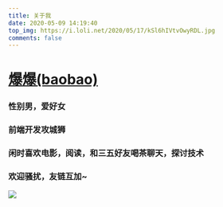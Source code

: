 ```yaml
---
title: 关于我
date: 2020-05-09 14:19:40
top_img: https://i.loli.net/2020/05/17/kSl6hIVtvOwyRDL.jpg
comments: false
---
```

# [爆爆(baobao)](https://renwangyu.com)
### 性别男，爱好女
### 前端开发攻城狮
### 闲时喜欢电影，阅读，和三五好友喝茶聊天，探讨技术
### 欢迎骚扰，友链互加~

![](https://i.loli.net/2020/05/10/2oPp81iUVZumB6z.jpg)